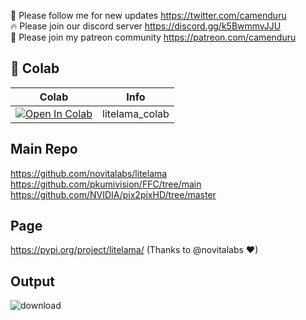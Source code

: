 🐣 Please follow me for new updates https://twitter.com/camenduru <br />
🔥 Please join our discord server https://discord.gg/k5BwmmvJJU <br />
🥳 Please join my patreon community https://patreon.com/camenduru <br />

## 🦒 Colab

| Colab | Info
| --- | --- |
[![Open In Colab](https://colab.research.google.com/assets/colab-badge.svg)](https://colab.research.google.com/github/camenduru/litelama-colab/blob/main/litelama_colab.ipynb) | litelama_colab

## Main Repo
https://github.com/novitalabs/litelama <br />
https://github.com/pkumivision/FFC/tree/main <br />
https://github.com/NVIDIA/pix2pixHD/tree/master <br />

## Page
https://pypi.org/project/litelama/ (Thanks to @novitalabs ❤) <br />

## Output
![download](https://github.com/camenduru/litelama-colab/assets/54370274/e20fe7d2-aeb9-483c-94d0-dd07861df5a7)

